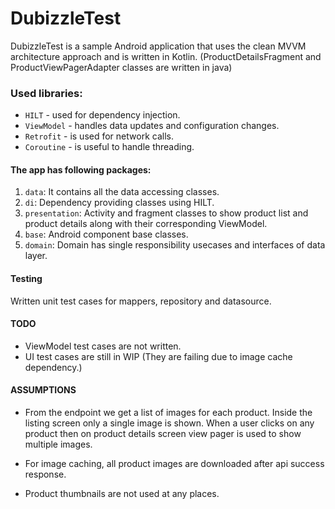 # DubizzleTest

DubizzleTest is a sample Android application that uses the clean MVVM architecture approach and is written in Kotlin.
(ProductDetailsFragment and ProductViewPagerAdapter classes are written in java)

### Used libraries: ###
- `HILT` - used for dependency injection.
- `ViewModel` - handles data updates and configuration changes.
- `Retrofit` - is used for network calls.
- `Coroutine` - is useful to handle threading.

#### The app has following packages:
1. `data`: It contains all the data accessing classes.
2. `di`: Dependency providing classes using HILT.
4. `presentation`: Activity and fragment classes to show product list and product details along with their corresponding ViewModel.
7. `base`: Android component base classes.
8. `domain`: Domain has single responsibility usecases and interfaces of data layer.

#### Testing
Written unit test cases for mappers, repository and datasource.

#### TODO
- ViewModel test cases are not written.
- UI test cases are still in WIP (They are failing due to image cache dependency.)

#### ASSUMPTIONS
- From the endpoint we get a list of images for each product. 
  Inside the listing screen only a single image is shown.
  When a user clicks on any product then on product details screen view pager is used to show multiple images.
    
- For image caching, all product images are downloaded after api success response.

- Product thumbnails are not used at any places.
 

